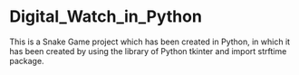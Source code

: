 # Digital_Watch_in_Python
This is a Snake Game project which has been created in Python, in which it has been created by using the library of Python tkinter and import strftime package.
